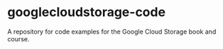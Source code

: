 # googlecloudstorage-code

A repository for code examples for the Google Cloud Storage book and course.
